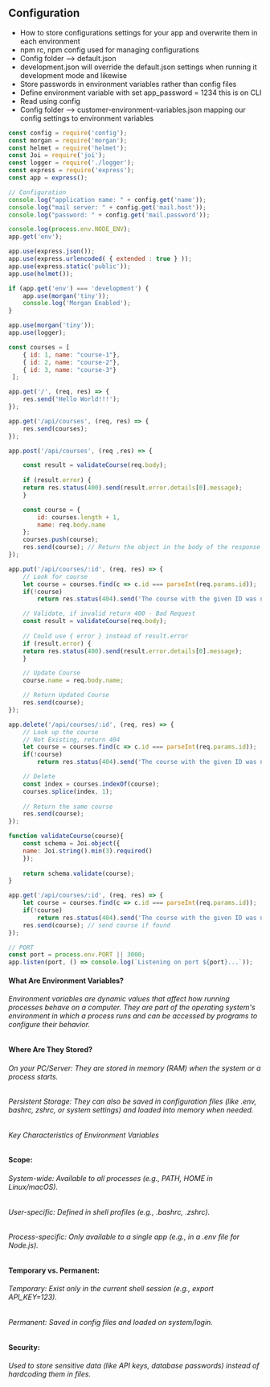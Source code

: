 ## Configuration

- How to store configurations settings for your app and overwrite them in each environment
- npm rc, npm config used for managing configurations
- Config folder --> default.json
- development.json will override the default.json settings when running it development mode and likewise
- Store passwords in environment variables rather than config files
- Define environment variable with set app_password = 1234 this is on CLI
- Read using config
- Config folder --> customer-environment-variables.json mapping our config settings to environment variables

```js
const config = require('config');
const morgan = require('morgan');
const helmet = require('helmet');
const Joi = require('joi');
const logger = require('./logger'); 
const express = require('express');
const app = express();

// Configuration
console.log("application name: " + config.get('name'));
console.log("mail server: " + config.get('mail.host'));
console.log("password: " + config.get('mail.password'));

console.log(process.env.NODE_ENV); 
app.get('env'); 

app.use(express.json());
app.use(express.urlencoded( { extended : true } ));
app.use(express.static('public')); 
app.use(helmet());

if (app.get('env') === 'development') {
    app.use(morgan('tiny'));
    console.log('Morgan Enabled');
}

app.use(morgan('tiny'));
app.use(logger);

const courses = [ 
    { id: 1, name: "course-1"},
    { id: 2, name: "course-2"},
    { id: 3, name: "course-3"}
 ];

app.get('/', (req, res) => {
    res.send('Hello World!!!');
});

app.get('/api/courses', (req, res) => {
    res.send(courses);
}); 

app.post('/api/courses', (req ,res) => {

    const result = validateCourse(req.body);
    
    if (result.error) {
    return res.status(400).send(result.error.details[0].message);
    }

    const course = {
        id: courses.length + 1,
        name: req.body.name
    };
    courses.push(course);
    res.send(course); // Return the object in the body of the response to confirm ID added
});

app.put('/api/courses/:id', (req, res) => {
    // Look for course
    let course = courses.find(c => c.id === parseInt(req.params.id));
    if(!course)
        return res.status(404).send('The course with the given ID was not found');

    // Validate, if invalid return 400 - Bad Request 
    const result = validateCourse(req.body);
    
    // Could use { error } instead of result.error
    if (result.error) {
    return res.status(400).send(result.error.details[0].message);
    }

    // Update Course
    course.name = req.body.name;

    // Return Updated Course
    res.send(course);
});

app.delete('/api/courses/:id', (req, res) => {
    // Look up the course
    // Not Existing, return 404
    let course = courses.find(c => c.id === parseInt(req.params.id));
    if(!course)
        return res.status(404).send('The course with the given ID was not found');

    // Delete
    const index = courses.indexOf(course);
    courses.splice(index, 1);
    
    // Return the same course
    res.send(course);
}); 

function validateCourse(course){
    const schema = Joi.object({
    name: Joi.string().min(3).required()
    });
    
    return schema.validate(course);  
}

app.get('/api/courses/:id', (req, res) => {
    let course = courses.find(c => c.id === parseInt(req.params.id));
    if(!course)
        return res.status(404).send('The course with the given ID was not found');
    res.send(course); // send course if found
});

// PORT
const port = process.env.PORT || 3000;
app.listen(port, () => console.log(`Listening on port ${port}...`));
```
#### What Are Environment Variables?

###### Environment variables are dynamic values that affect how running processes behave on a computer. They are part of the operating system's environment in which a process runs and can be accessed by programs to configure their behavior.

#### Where Are They Stored?
###### On your PC/Server: They are stored in memory (RAM) when the system or a process starts.

###### Persistent Storage: They can also be saved in configuration files (like .env, bashrc, zshrc, or system settings) and loaded into memory when needed.

###### Key Characteristics of Environment Variables

#### Scope:

###### System-wide: Available to all processes (e.g., PATH, HOME in Linux/macOS).

###### User-specific: Defined in shell profiles (e.g., .bashrc, .zshrc).

###### Process-specific: Only available to a single app (e.g., in a .env file for Node.js).

#### Temporary vs. Permanent:

###### Temporary: Exist only in the current shell session (e.g., export API_KEY=123).

###### Permanent: Saved in config files and loaded on system/login.

#### Security:
###### Used to store sensitive data (like API keys, database passwords) instead of hardcoding them in files.